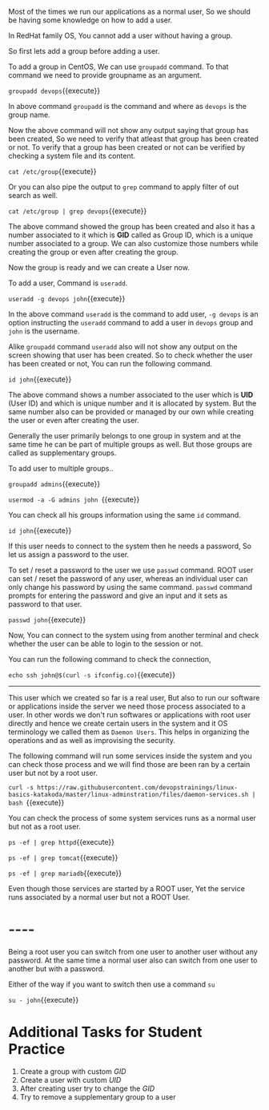 


Most of the times we run our applications as a normal user, So we should be having some knowledge on how to add a user.

In RedHat family OS, You cannot add a user without having a group.

So first lets add a group before adding a user.

To add a group in CentOS, We can use `groupadd` command. To that command we need to provide groupname as an argument.

`groupadd devops`{{execute}}

In above command `groupadd` is the command and where as `devops` is the group name.

Now the above command will not show any output saying that group has been created, So we need to verify that atleast that group has been created or not. To verify that a group has been created or not can be verified by checking a system file and its content.

`cat /etc/group`{{execute}} 

Or you can also pipe the output to `grep` command to apply filter of out search as well.

`cat /etc/group | grep devops`{{execute}}

The above command showed the group has been created and also it has a number associated to it which is **GID** called as Group ID, which is a unique number associated to a group. We can also customize those numbers while creating the group or even after creating the group.


Now the group is ready and we can create a User now.

To add a user, Command is `useradd`.

`useradd -g devops john`{{execute}}

In the above command `useradd` is the command to add user, `-g devops` is an option instructing the `useradd` command to add a user in `devops` group and `john` is the username.


Alike `groupadd` command `useradd` also will not show any output on the screen showing that user has been created. So to check whether the user has been created or not, You can run the following command.

`id john`{{execute}}

The above command shows a number associated to the user which is **UID** (User ID) and which is unique number and it is allocated by system. But the same number also can be provided or managed by our own while creating the user or even after creating the user.


Generally the user primarily belongs to one group in system and at the same time he can be part of multiple groups as well. But those groups are called as supplementary groups.

To add user to multiple groups..

`
groupadd admins
`{{execute}}

`
usermod -a -G admins john 
`{{execute}}

You can check all his groups information using the same `id` command.

`id john`{{execute}}

If this user needs to connect to the system then he needs a password, So let us assign a password to the user.

To set / reset a password to the user we use `passwd` command. ROOT user can set / reset the password of any user, whereas an individual user can only change his password by using the same command. `passwd` command prompts for entering the password and give an input and it sets as password to that user.

`passwd john`{{execute}}

Now, You can connect to the system using from another terminal and check whether the user can be able to login to the session or not.

You can run the following command to check the connection,

`echo ssh john@$(curl -s ifconfig.co)`{{execute}}


----

This user which we created so far is a real user, But also to run our software or applications inside the server we need those process associated to a user. In other words we don't run softwares or applications with root user directly and hence we create certain users in the system and it OS terminology we called them as `Daemon Users`. This helps in organizing the operations and as well as improvising the security.

The following command will run some services inside the system and you can check those process and we will find those are been ran by a certain user but not by a root user.

`curl -s https://raw.githubusercontent.com/devopstrainings/linux-basics-katakoda/master/linux-adminstration/files/daemon-services.sh | bash `{{execute}}

You can check the process of some system services runs as a normal user but not as a root user.

`ps -ef | grep httpd`{{execute}}

`ps -ef | grep tomcat`{{execute}}

`ps -ef | grep mariadb`{{execute}}

Even though those services are started by a ROOT user, Yet the service runs associated by a normal user but not a ROOT User.

# ----

Being a root user you can switch from one user to another user without any password. At the same time a normal user also can switch from one user to another but with a password. 

Either of the way if you want to switch then use a command `su`

`su - john`{{execute}}


# Additional Tasks for Student Practice

  1. Create a group with custom *GID*
  2. Create a user with custom *UID*
  3. After creating user try to change the *GID*
  4. Try to remove a supplementary group to a user
